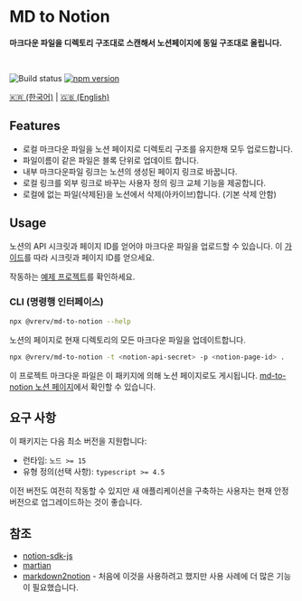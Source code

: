 <div align=“center”>
	<h1>MD to Notion</h1>
	<p>
		<b>마크다운 파일을 디렉토리 구조대로 스캔해서 노션페이지에 동일 구조대로 올립니다.</b>
	</p>
	<br>
</div>

![Build status](https://github.com/vrerv/md-to-notion/actions/workflows/ci.yml/badge.svg)
[![npm version](https://badge.fury.io/js/%40vrerv%2Fmd-to-notion.svg)](https://www.npmjs.com/package/@vrerv/md-to-notion)

[🇰🇷 (한국어)](./README_KO.md) | [🇬🇧 (English)](./README.md)

## Features

- 로컬 마크다운 파일을 노션 페이지로 디렉토리 구조를 유지한채 모두 업로드합니다.
- 파일이름이 같은 파일은 블록 단위로 업데이트 합니다.
- 내부 마크다운파일 링크는 노션의 생성된 페이지 링크로 바꿉니다.
- 로컬 링크를 외부 링크로 바꾸는 사용자 정의 링크 교체 기능을 제공합니다.
- 로컬에 없는 파일(삭제된)을 노션에서 삭제(아카이브)합니다. (기본 삭제 안함)

## Usage

노션의 API 시크릿과 페이지 ID를 얻어야 마크다운 파일을 업로드할 수 있습니다.
이 [가이드](./docs/configure-notion_KO.md)를 따라 시크릿과 페이지 ID를 얻으세요.

작동하는 [예제 프로젝트](./examples/example-project)를 확인하세요.

### CLI (명령행 인터페이스)

```bash
npx @vrerv/md-to-notion --help
```

노션의 페이지로 현재 디렉토리의 모든 마크다운 파일을 업데이트합니다.

```bash
npx @vrerv/md-to-notion -t <notion-api-secret> -p <notion-page-id> .
```

이 프로젝트 마크다운 파일은 이 패키지에 의해 노션 페이지로도 게시됩니다.
[md-to-notion 노션 페이지](https://vrerv.notion.site/MD-To-Notion-e85be6990664452b8669c72d989ce258)에서 확인할 수 있습니다.

## 요구 사항

이 패키지는 다음 최소 버전을 지원합니다:

- 런타임: `노드 >= 15`
- 유형 정의(선택 사항): `typescript >= 4.5`

이전 버전도 여전히 작동할 수 있지만 새 애플리케이션을 구축하는 사용자는 현재 안정 버전으로 업그레이드하는 것이 좋습니다.

## 참조

- [notion-sdk-js](https://github.com/makenotion/notion-sdk-js)
- [martian](https://github.com/tryfabric/martian)
- [markdown2notion](https://github.com/Rujuu-prog/markdown2notion) - 처음에 이것을 사용하려고 했지만 사용 사례에 더 많은 기능이 필요했습니다.
